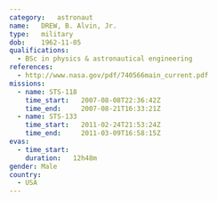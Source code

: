 ```yaml
---
category:	astronaut
name:	DREW, B. Alvin, Jr.
type:	military
dob:	1962-11-05
qualifications:
  - BSc in physics & astronautical engineering
references:
  - http://www.nasa.gov/pdf/740566main_current.pdf
missions:
  - name: STS-118
    time_start:   2007-08-08T22:36:42Z
    time_end:     2007-08-21T16:33:21Z
  - name: STS-133
    time_start:   2011-02-24T21:53:24Z
    time_end:     2011-03-09T16:58:15Z
evas:
  - time_start: 
    duration:   12h48m
gender:	Male
country:
  - USA
---
```

